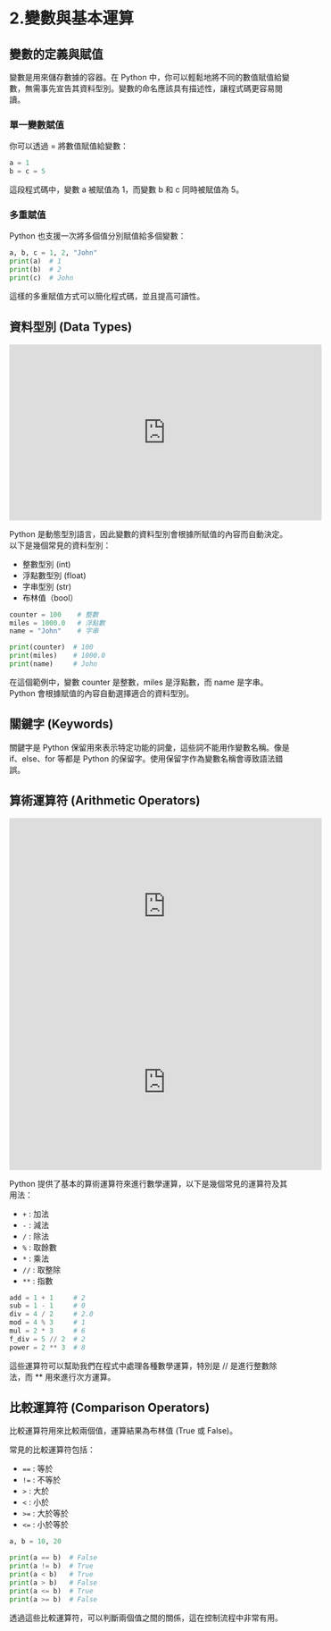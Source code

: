 # 2.變數與基本運算

## 變數的定義與賦值
變數是用來儲存數據的容器。在 Python 中，你可以輕鬆地將不同的數值賦值給變數，無需事先宣告其資料型別。變數的命名應該具有描述性，讓程式碼更容易閱讀。

### 單一變數賦值
你可以透過 = 將數值賦值給變數：

```py
a = 1
b = c = 5
```

這段程式碼中，變數 a 被賦值為 1，而變數 b 和 c 同時被賦值為 5。

### 多重賦值
Python 也支援一次將多個值分別賦值給多個變數：

```py
a, b, c = 1, 2, "John"
print(a)  # 1
print(b)  # 2
print(c)  # John
```

這樣的多重賦值方式可以簡化程式碼，並且提高可讀性。


## 資料型別 (Data Types)

<iframe width="560" height="315" src="https://www.youtube.com/embed/-jNcFkC2mb0" frameborder="0" allow="accelerometer; autoplay; clipboard-write; encrypted-media; gyroscope; picture-in-picture" allowfullscreen></iframe>

Python 是動態型別語言，因此變數的資料型別會根據所賦值的內容而自動決定。以下是幾個常見的資料型別：

- 整數型別 (int)
- 浮點數型別 (float)
- 字串型別 (str)
- 布林值（bool） 

```py
counter = 100    # 整數
miles = 1000.0   # 浮點數
name = "John"    # 字串

print(counter)  # 100
print(miles)    # 1000.0
print(name)     # John
```

在這個範例中，變數 counter 是整數，miles 是浮點數，而 name 是字串。Python 會根據賦值的內容自動選擇適合的資料型別。

## 關鍵字 (Keywords)
關鍵字是 Python 保留用來表示特定功能的詞彙，這些詞不能用作變數名稱。像是 if、else、for 等都是 Python 的保留字。使用保留字作為變數名稱會導致語法錯誤。



## 算術運算符 (Arithmetic Operators)
<iframe width="560" height="315" src="https://www.youtube.com/embed/QhpCsAXN4DY" frameborder="0" allow="accelerometer; autoplay; clipboard-write; encrypted-media; gyroscope; picture-in-picture" allowfullscreen></iframe>

<iframe width="560" height="315" src="https://www.youtube.com/embed/zDh0W9ibAYM" frameborder="0" allow="accelerometer; autoplay; clipboard-write; encrypted-media; gyroscope; picture-in-picture" allowfullscreen></iframe>



Python 提供了基本的算術運算符來進行數學運算，以下是幾個常見的運算符及其用法：

- `+` : 加法
- `-` : 減法
- `/` : 除法
- `%` : 取餘數
- `*` : 乘法
- `//` : 取整除
- `**` : 指數

```py
add = 1 + 1     # 2
sub = 1 - 1     # 0
div = 4 / 2     # 2.0
mod = 4 % 3     # 1
mul = 2 * 3     # 6
f_div = 5 // 2  # 2
power = 2 ** 3  # 8
```

這些運算符可以幫助我們在程式中處理各種數學運算，特別是 // 是進行整數除法，而 ** 用來進行次方運算。



## 比較運算符 (Comparison Operators)
比較運算符用來比較兩個值，運算結果為布林值 (True 或 False)。

常見的比較運算符包括：

- `==` : 等於
- `!=` : 不等於
- `>` : 大於
- `<` : 小於
- `>=` : 大於等於
- `<=` : 小於等於

```py
a, b = 10, 20

print(a == b)  # False
print(a != b)  # True
print(a < b)   # True
print(a > b)   # False
print(a <= b)  # True
print(a >= b)  # False
```

透過這些比較運算符，可以判斷兩個值之間的關係，這在控制流程中非常有用。

